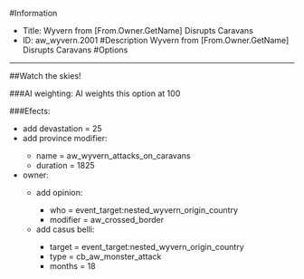 #Information
 - Title: Wyvern from [From.Owner.GetName] Disrupts Caravans
 - ID: aw_wyvern.2001
#Description
Wyvern from [From.Owner.GetName] Disrupts Caravans
#Options

___
##Watch the skies!

###AI weighting:
AI weights this option at 100


###Efects:<ul><li>add devastation = 25</li><li>add province modifier:</li><ul><li>name = aw_wyvern_attacks_on_caravans</li><li>duration = 1825</li></ul><li>owner:</li><ul><li>add opinion:</li><ul><li>who = event_target:nested_wyvern_origin_country</li><li>modifier = aw_crossed_border</li></ul><li>add casus belli:</li><ul><li>target = event_target:nested_wyvern_origin_country</li><li>type = cb_aw_monster_attack</li><li>months = 18</li></ul></ul></ul>
